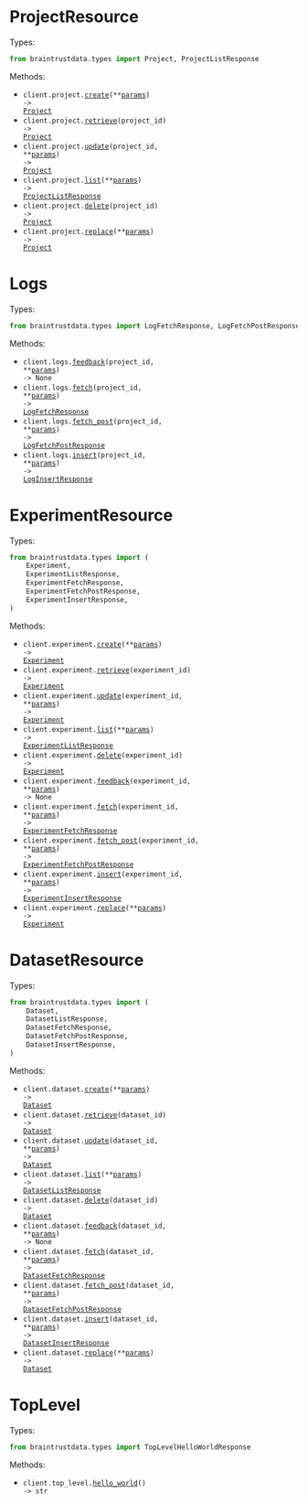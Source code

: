 # ProjectResource

Types:

```python
from braintrustdata.types import Project, ProjectListResponse
```

Methods:

- <code title="post /v1/project">client.project.<a href="./src/braintrustdata/resources/project/project.py">create</a>(\*\*<a href="src/braintrustdata/types/project_create_params.py">params</a>) -> <a href="./src/braintrustdata/types/project.py">Project</a></code>
- <code title="get /v1/project/{project_id}">client.project.<a href="./src/braintrustdata/resources/project/project.py">retrieve</a>(project_id) -> <a href="./src/braintrustdata/types/project.py">Project</a></code>
- <code title="patch /v1/project/{project_id}">client.project.<a href="./src/braintrustdata/resources/project/project.py">update</a>(project_id, \*\*<a href="src/braintrustdata/types/project_update_params.py">params</a>) -> <a href="./src/braintrustdata/types/project.py">Project</a></code>
- <code title="get /v1/project">client.project.<a href="./src/braintrustdata/resources/project/project.py">list</a>(\*\*<a href="src/braintrustdata/types/project_list_params.py">params</a>) -> <a href="./src/braintrustdata/types/project_list_response.py">ProjectListResponse</a></code>
- <code title="delete /v1/project/{project_id}">client.project.<a href="./src/braintrustdata/resources/project/project.py">delete</a>(project_id) -> <a href="./src/braintrustdata/types/project.py">Project</a></code>
- <code title="put /v1/project">client.project.<a href="./src/braintrustdata/resources/project/project.py">replace</a>(\*\*<a href="src/braintrustdata/types/project_replace_params.py">params</a>) -> <a href="./src/braintrustdata/types/project.py">Project</a></code>

# Logs

Types:

```python
from braintrustdata.types import LogFetchResponse, LogFetchPostResponse, LogInsertResponse
```

Methods:

- <code title="post /v1/project_logs/{project_id}/feedback">client.logs.<a href="./src/braintrustdata/resources/logs.py">feedback</a>(project_id, \*\*<a href="src/braintrustdata/types/log_feedback_params.py">params</a>) -> None</code>
- <code title="get /v1/project_logs/{project_id}/fetch">client.logs.<a href="./src/braintrustdata/resources/logs.py">fetch</a>(project_id, \*\*<a href="src/braintrustdata/types/log_fetch_params.py">params</a>) -> <a href="./src/braintrustdata/types/log_fetch_response.py">LogFetchResponse</a></code>
- <code title="post /v1/project_logs/{project_id}/fetch">client.logs.<a href="./src/braintrustdata/resources/logs.py">fetch_post</a>(project_id, \*\*<a href="src/braintrustdata/types/log_fetch_post_params.py">params</a>) -> <a href="./src/braintrustdata/types/log_fetch_post_response.py">LogFetchPostResponse</a></code>
- <code title="post /v1/project_logs/{project_id}/insert">client.logs.<a href="./src/braintrustdata/resources/logs.py">insert</a>(project_id, \*\*<a href="src/braintrustdata/types/log_insert_params.py">params</a>) -> <a href="./src/braintrustdata/types/log_insert_response.py">LogInsertResponse</a></code>

# ExperimentResource

Types:

```python
from braintrustdata.types import (
    Experiment,
    ExperimentListResponse,
    ExperimentFetchResponse,
    ExperimentFetchPostResponse,
    ExperimentInsertResponse,
)
```

Methods:

- <code title="post /v1/experiment">client.experiment.<a href="./src/braintrustdata/resources/experiment.py">create</a>(\*\*<a href="src/braintrustdata/types/experiment_create_params.py">params</a>) -> <a href="./src/braintrustdata/types/experiment.py">Experiment</a></code>
- <code title="get /v1/experiment/{experiment_id}">client.experiment.<a href="./src/braintrustdata/resources/experiment.py">retrieve</a>(experiment_id) -> <a href="./src/braintrustdata/types/experiment.py">Experiment</a></code>
- <code title="patch /v1/experiment/{experiment_id}">client.experiment.<a href="./src/braintrustdata/resources/experiment.py">update</a>(experiment_id, \*\*<a href="src/braintrustdata/types/experiment_update_params.py">params</a>) -> <a href="./src/braintrustdata/types/experiment.py">Experiment</a></code>
- <code title="get /v1/experiment">client.experiment.<a href="./src/braintrustdata/resources/experiment.py">list</a>(\*\*<a href="src/braintrustdata/types/experiment_list_params.py">params</a>) -> <a href="./src/braintrustdata/types/experiment_list_response.py">ExperimentListResponse</a></code>
- <code title="delete /v1/experiment/{experiment_id}">client.experiment.<a href="./src/braintrustdata/resources/experiment.py">delete</a>(experiment_id) -> <a href="./src/braintrustdata/types/experiment.py">Experiment</a></code>
- <code title="post /v1/experiment/{experiment_id}/feedback">client.experiment.<a href="./src/braintrustdata/resources/experiment.py">feedback</a>(experiment_id, \*\*<a href="src/braintrustdata/types/experiment_feedback_params.py">params</a>) -> None</code>
- <code title="get /v1/experiment/{experiment_id}/fetch">client.experiment.<a href="./src/braintrustdata/resources/experiment.py">fetch</a>(experiment_id, \*\*<a href="src/braintrustdata/types/experiment_fetch_params.py">params</a>) -> <a href="./src/braintrustdata/types/experiment_fetch_response.py">ExperimentFetchResponse</a></code>
- <code title="post /v1/experiment/{experiment_id}/fetch">client.experiment.<a href="./src/braintrustdata/resources/experiment.py">fetch_post</a>(experiment_id, \*\*<a href="src/braintrustdata/types/experiment_fetch_post_params.py">params</a>) -> <a href="./src/braintrustdata/types/experiment_fetch_post_response.py">ExperimentFetchPostResponse</a></code>
- <code title="post /v1/experiment/{experiment_id}/insert">client.experiment.<a href="./src/braintrustdata/resources/experiment.py">insert</a>(experiment_id, \*\*<a href="src/braintrustdata/types/experiment_insert_params.py">params</a>) -> <a href="./src/braintrustdata/types/experiment_insert_response.py">ExperimentInsertResponse</a></code>
- <code title="put /v1/experiment">client.experiment.<a href="./src/braintrustdata/resources/experiment.py">replace</a>(\*\*<a href="src/braintrustdata/types/experiment_replace_params.py">params</a>) -> <a href="./src/braintrustdata/types/experiment.py">Experiment</a></code>

# DatasetResource

Types:

```python
from braintrustdata.types import (
    Dataset,
    DatasetListResponse,
    DatasetFetchResponse,
    DatasetFetchPostResponse,
    DatasetInsertResponse,
)
```

Methods:

- <code title="post /v1/dataset">client.dataset.<a href="./src/braintrustdata/resources/dataset.py">create</a>(\*\*<a href="src/braintrustdata/types/dataset_create_params.py">params</a>) -> <a href="./src/braintrustdata/types/dataset.py">Dataset</a></code>
- <code title="get /v1/dataset/{dataset_id}">client.dataset.<a href="./src/braintrustdata/resources/dataset.py">retrieve</a>(dataset_id) -> <a href="./src/braintrustdata/types/dataset.py">Dataset</a></code>
- <code title="patch /v1/dataset/{dataset_id}">client.dataset.<a href="./src/braintrustdata/resources/dataset.py">update</a>(dataset_id, \*\*<a href="src/braintrustdata/types/dataset_update_params.py">params</a>) -> <a href="./src/braintrustdata/types/dataset.py">Dataset</a></code>
- <code title="get /v1/dataset">client.dataset.<a href="./src/braintrustdata/resources/dataset.py">list</a>(\*\*<a href="src/braintrustdata/types/dataset_list_params.py">params</a>) -> <a href="./src/braintrustdata/types/dataset_list_response.py">DatasetListResponse</a></code>
- <code title="delete /v1/dataset/{dataset_id}">client.dataset.<a href="./src/braintrustdata/resources/dataset.py">delete</a>(dataset_id) -> <a href="./src/braintrustdata/types/dataset.py">Dataset</a></code>
- <code title="post /v1/dataset/{dataset_id}/feedback">client.dataset.<a href="./src/braintrustdata/resources/dataset.py">feedback</a>(dataset_id, \*\*<a href="src/braintrustdata/types/dataset_feedback_params.py">params</a>) -> None</code>
- <code title="get /v1/dataset/{dataset_id}/fetch">client.dataset.<a href="./src/braintrustdata/resources/dataset.py">fetch</a>(dataset_id, \*\*<a href="src/braintrustdata/types/dataset_fetch_params.py">params</a>) -> <a href="./src/braintrustdata/types/dataset_fetch_response.py">DatasetFetchResponse</a></code>
- <code title="post /v1/dataset/{dataset_id}/fetch">client.dataset.<a href="./src/braintrustdata/resources/dataset.py">fetch_post</a>(dataset_id, \*\*<a href="src/braintrustdata/types/dataset_fetch_post_params.py">params</a>) -> <a href="./src/braintrustdata/types/dataset_fetch_post_response.py">DatasetFetchPostResponse</a></code>
- <code title="post /v1/dataset/{dataset_id}/insert">client.dataset.<a href="./src/braintrustdata/resources/dataset.py">insert</a>(dataset_id, \*\*<a href="src/braintrustdata/types/dataset_insert_params.py">params</a>) -> <a href="./src/braintrustdata/types/dataset_insert_response.py">DatasetInsertResponse</a></code>
- <code title="put /v1/dataset">client.dataset.<a href="./src/braintrustdata/resources/dataset.py">replace</a>(\*\*<a href="src/braintrustdata/types/dataset_replace_params.py">params</a>) -> <a href="./src/braintrustdata/types/dataset.py">Dataset</a></code>

# TopLevel

Types:

```python
from braintrustdata.types import TopLevelHelloWorldResponse
```

Methods:

- <code title="get /v1">client.top_level.<a href="./src/braintrustdata/resources/top_level.py">hello_world</a>() -> str</code>
